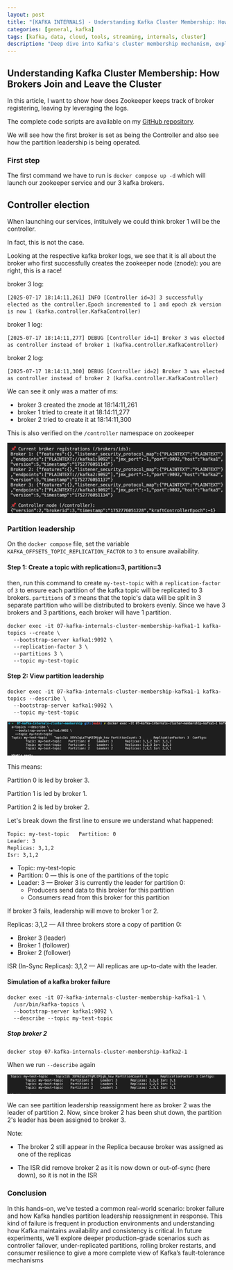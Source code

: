 ```yaml
---
layout: post
title: "[KAFKA INTERNALS] - Understanding Kafka Cluster Membership: How Brokers Join and Leave the Cluster"
categories: [general, kafka]
tags: [kafka, data, cloud, tools, streaming, internals, cluster]
description: "Deep dive into Kafka's cluster membership mechanism, exploring how brokers register, maintain heartbeats, and handle failures in both ZooKeeper and KRaft modes"
---
```


## Understanding Kafka Cluster Membership: How Brokers Join and Leave the Cluster

In this article, I want to show how does Zookeeper keeps track of broker registering, leaving by leveraging the logs.

The complete code scripts are available on my [GitHub repository](https://github.com/thomaswong25520/kafka-code/tree/main/02-group_demo_consumers).

We will see how the first broker is set as being the Controller and also see how the partition leadership is being operated.

### First step

The first command we have to run is `docker compose up -d` which will launch our zookeeper service and our 3 kafka brokers.

## Controller election

When launching our services, intituively we could think broker 1 will be the controller.

In fact, this is not the case.

Looking at the respective kafka broker logs, we see that it is all about the broker who first successfully creates the zookeeper node (znode): you are right, this is a race!

broker 3 log:

```
[2025-07-17 18:14:11,261] INFO [Controller id=3] 3 successfully elected as the controller.Epoch incremented to 1 and epoch zk version is now 1 (kafka.controller.KafkaController)
```

broker 1 log:

```
[2025-07-17 18:14:11,277] DEBUG [Controller id=1] Broker 3 was elected as controller instead of broker 1 (kafka.controller.KafkaController)
```

broker 2 log:

```
[2025-07-17 18:14:11,300] DEBUG [Controller id=2] Broker 3 was elected as controller instead of broker 2 (kafka.controller.KafkaController)
```

We can see it only was a matter of ms:

- broker 3 created the znode at 18:14:11,261
- broker 1 tried to create it at 18:14:11,277
- broker 2 tried to create it at 18:14:11,300

This is also verified on the `/controller` namespace on zookeeper

<img src="/assets/media/17-07-cluster-membership/monitor-py.png">

### Partition leadership

On the `docker compose` file, set the variable `KAFKA_OFFSETS_TOPIC_REPLICATION_FACTOR` to `3` to ensure availability.

#### Step 1: Create a topic with replication=3, partition=3

then, run this command to create `my-test-topic` with a `replication-factor` of `3` to ensure each partition of the kafka topic will be replicated to 3 brokers.
`partitions` of `3` means that the topic's data will be split in 3 separate partition who will be distributed to brokers evenly. Since we have 3 brokers and 3 partitions, each broker will have 1 partition.

```
docker exec -it 07-kafka-internals-cluster-membership-kafka1-1 kafka-topics --create \
  --bootstrap-server kafka1:9092 \
  --replication-factor 3 \
  --partitions 3 \
  --topic my-test-topic
```

#### Step 2: View partition leadership

```
docker exec -it 07-kafka-internals-cluster-membership-kafka1-1 kafka-topics --describe \
  --bootstrap-server kafka1:9092 \
  --topic my-test-topic
```

<img src="/assets/media/17-07-cluster-membership/07-kafka-leadership-partitions.png">

This means:

Partition 0 is led by broker 3.

Partition 1 is led by broker 1.

Partition 2 is led by broker 2.

Let's break down the first line to ensure we understand what happened:

```
Topic: my-test-topic   Partition: 0
Leader: 3
Replicas: 3,1,2
Isr: 3,1,2
```

- Topic: my-test-topic
- Partition: 0 — this is one of the partitions of the topic
- Leader: 3 — Broker 3 is currently the leader for partition 0:
  - Producers send data to this broker for this partition
  - Consumers read from this broker for this partition

If broker 3 fails, leadership will move to broker 1 or 2.

Replicas: 3,1,2 — All three brokers store a copy of partition 0:

- Broker 3 (leader)
- Broker 1 (follower)
- Broker 2 (follower)

ISR (In-Sync Replicas): 3,1,2 — All replicas are up-to-date with the leader.

#### Simulation of a kafka broker failure

```
docker exec -it 07-kafka-internals-cluster-membership-kafka1-1 \
  /usr/bin/kafka-topics \
  --bootstrap-server kafka1:9092 \
  --describe --topic my-test-topic
```

##### Stop broker 2

`docker stop 07-kafka-internals-cluster-membership-kafka2-1`

When we run `--describe` again

<img src="/assets/media/17-07-cluster-membership/07-kafka-broker-failure.png">

We can see partition leadership reassignment here as broker 2 was the leader of partition 2.
Now, since broker 2 has been shut down, the partition 2's leader has been assigned to broker 3.

Note:

- The broker 2 still appear in the Replica because broker was assigned as one of the replicas

- The ISR did remove broker 2 as it is now down or out-of-sync (here down), so it is not in the ISR

### Conclusion

In this hands-on, we’ve tested a common real-world scenario: broker failure and how Kafka handles partition leadership reassignment in response. This kind of failure is frequent in production environments and understanding how Kafka maintains availability and consistency is critical. In future experiments, we’ll explore deeper production-grade scenarios such as controller failover, under-replicated partitions, rolling broker restarts, and consumer resilience to give a more complete view of Kafka’s fault-tolerance mechanisms
